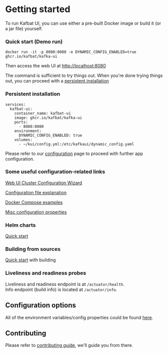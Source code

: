 # Getting started

To run Kafbat UI, you can use either a pre-built Docker image or build it (or a jar file) yourself.

### Quick start (Demo run)

```
docker run -it -p 8080:8080 -e DYNAMIC_CONFIG_ENABLED=true ghcr.io/kafbat/kafka-ui
```

Then access the web UI at [http://localhost:8080](http://localhost:8080)

The command is sufficient to try things out. When you're done trying things out, you can proceed with a [persistent installation](getting-started.md#persistent-installation)

### Persistent installation

```
services:
  kafbat-ui:
    container_name: kafbat-ui
    image: ghcr.io/kafbat/kafka-ui
    ports:
      - 8080:8080
    environment:
      DYNAMIC_CONFIG_ENABLED: true
    volumes:
      - ~/kui/config.yml:/etc/kafkaui/dynamic_config.yaml
```

Please refer to our [configuration](broken-reference) page to proceed with further app configuration.

### Some useful configuration-related links

[Web UI Cluster Configuration Wizard](https://ui.docs.kafbat.io/configuration/configuration-wizard)

[Configuration file explanation](https://ui.docs.kafbat.io/configuration/configuration-file)

[Docker Compose examples](https://ui.docs.kafbat.io/configuration/compose-examples)

[Misc configuration properties](https://ui.docs.kafbat.io/configuration/misc-configuration-properties)

### Helm charts

[Quick start](https://ui.docs.kafbat.io/configuration/helm-charts/quick-start)

### Building from sources

[Quick start](https://ui.docs.kafbat.io/development/building/prerequisites) with building

### Liveliness and readiness probes

Liveliness and readiness endpoint is at `/actuator/health`.\
Info endpoint (build info) is located at `/actuator/info`.

## Configuration options

All of the environment variables/config properties could be found [here](https://ui.docs.kafbat.io/configuration/misc-configuration-properties).

## Contributing

Please refer to [contributing guide](https://ui.docs.kafbat.io/development/contributing), we'll guide you from there.
